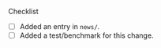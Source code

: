 <!--
Thank you for pull request.
Below are a few things we ask you kindly to self-check. Remove checks that are not relevant and let us know if you need help with any of these.
-->
Checklist
* [ ] Added an entry in `news/`. <!-- Copy the TEMPLATE.rst to mybranch.rst, fill in the relevant sections, delete the others. -->
* [ ] Added a test/benchmark for this change.

<!--
Please add any other relevant info below:
-->

